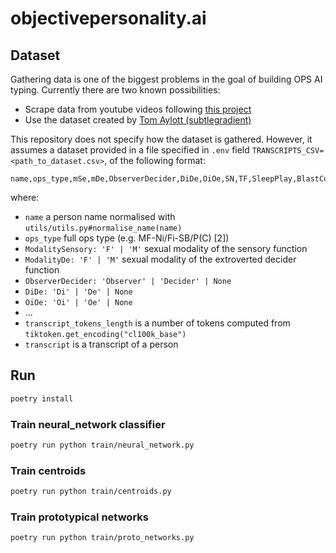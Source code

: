 # objectivepersonality.ai

## Dataset

Gathering data is one of the biggest problems in the goal of building OPS AI typing. Currently there are two known possibilities:

- Scrape data from youtube videos following [this project](https://github.com/michalbaldyga/personality-type-prediction-ops/tree/dev/backend/gathering_data)
- Use the dataset created by [Tom Aylott (subtlegradient)](https://huggingface.co/datasets/subtlegradient/aop-dataset-2022-11-10-interview-lines-by-youtube)

This repository does not specify how the dataset is gathered. However, it assumes a dataset provided in a file specified in `.env` field `TRANSCRIPTS_CSV=<path_to_dataset.csv>`, of the following format:

```csv
name,ops_type,mSe,mDe,ObserverDecider,DiDe,OiOe,SN,TF,SleepPlay,BlastConsume,InfoEnergy,IntroExtro,FlexFriends,GeneralisationSpecialisation,transcript_tokens_length,transcript
```
where:

- `name` a person name normalised with `utils/utils.py#normalise_name(name)`
- `ops_type` full ops type (e.g. MF-Ni/Fi-SB/P(C) [2])
- `ModalitySensory: 'F' | 'M'` sexual modality of the sensory function
- `ModalityDe: 'F' | 'M'` sexual modality of the extroverted decider function
- `ObserverDecider: 'Observer' | 'Decider' | None`
- `DiDe: 'Di' | 'De' | None`
- `OiOe: 'Oi' | 'Oe' | None`
- ...
- `transcript_tokens_length` is a number of tokens computed from `tiktoken.get_encoding("cl100k_base")`
- `transcript` is a transcript of a person

## Run

```sh
poetry install
```

### Train neural_network classifier

```sh
poetry run python train/neural_network.py
```

### Train centroids

```sh
poetry run python train/centroids.py
```

### Train prototypical networks

```sh
poetry run python train/proto_networks.py
```

